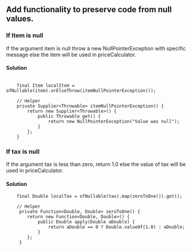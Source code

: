 ## Add functionality to preserve code from null values.

### If Item is null

If the argument item is null throw a new NullPointerException with specific message else the item will be used in priceCalculator.

#### Solution
```

    final Item localItem = ofNullable(item).orElseThrow(itemNullPointerException());

    // Helper
    private Supplier<Throwable> itemNullPointerException() {
        return new Supplier<Throwable>() {
            public Throwable get() {
                return new NullPointerException("Value was null");
            }
        };
    }
```

### If tax is null
If the argument tax is less than zero, return 1.0 else the value of tax will be used in priceCalculator.

#### Solution
```
    final Double localTax = ofNullable(tax).map(zeroToOne()).get();

    // Helper
     private Function<Double, Double> zeroToOne() {
        return new Function<Double, Double>() {
            public Double apply(Double aDouble) {
                return aDouble == 0 ? Double.valueOf(1.0) : aDouble;
            }
        };
     }
```